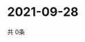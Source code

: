 # 2021-09-28
  共 0条

  <!-- BEGIN -->
  <!-- 最后更新时间Tue Sep 28 2021 19:02:30 GMT+0000 (Coordinated Universal Time) -->
  
  <!-- END -->
  
  